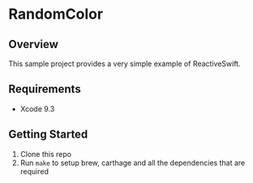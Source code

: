 # RandomColor

## Overview

This sample project provides a very simple example of ReactiveSwift.

## Requirements

- Xcode 9.3

## Getting Started

1. Clone this repo
2. Run `make` to setup brew, carthage and all the dependencies that are required
